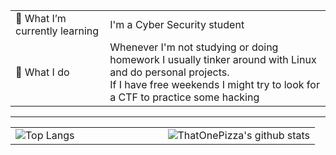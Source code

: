 <table>
  <tr>
    <td width= "30%">🌱 What I’m currently learning</td>
    <td width= "70%">I'm a Cyber Security student</td>
  </tr>
  <tr>
    <td width= "30%">🔭 What I do</td>
    <td width= "70%">Whenever I'm not studying or doing homework I usually tinker around with Linux and do personal projects.<br/>If I have free weekends I might try to look for a CTF to practice some hacking</td>
  </tr>
</table>

---

<table>
  <tr>
    <td width= "50%"> <img src="https://github-readme-stats.vercel.app/api/top-langs/?username=ThatOnePizza&layout=compact&show_icons=true&include_all_commits=true&count_private=true&hide=TeX&langs_count=10&theme=radical" alt="Top Langs"> </td>
    <td width= "50%"> <img src="https://github-readme-stats.vercel.app/api?username=ThatOnePizza&hide=stars,prs,issues&count_private=true&show_icons=true&theme=radical" alt="ThatOnePizza's github stats"> </td>
  </tr>
</table>
